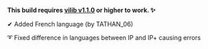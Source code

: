 **This build requires [vilib v1.1.0](https://github.com/Efnilite/vilib/releases/latest) or higher to work. ✨**

✔ Added French language (by TATHAN_06)

➰ Fixed difference in languages between IP and IP+ causing errors
